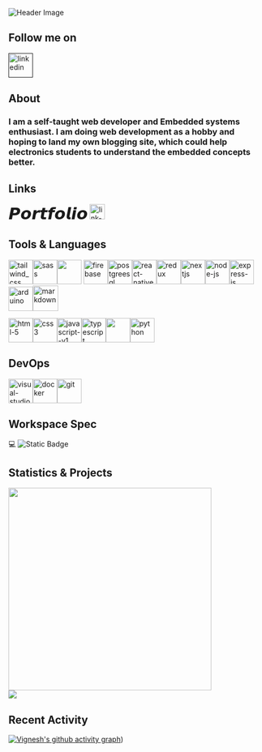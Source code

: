 ![Header Image](https://i.ibb.co/3hhjk48/Github-Header.gif)

## Follow me on

<a href=""><img width="48" height="48" src="https://img.icons8.com/fluency/48/linkedin.png" alt="linkedin"/></a>

## About

<h3>I am a self-taught web developer and Embedded systems enthusiast. I am doing web development as a hobby and hoping to land my own blogging site, which could help electronics students to understand the embedded concepts better.</h3>

## Links

<font size="6">𝙋𝙤𝙧𝙩𝙛𝙤𝙡𝙞𝙤</font>   <a><img width="30" height="30" src="https://img.icons8.com/flat-round/64/link--v1.png" alt="link--v1"/></a>

## Tools & Languages

<img width="48" height="48" src="https://img.icons8.com/color/48/tailwind_css.png" alt="tailwind_css"/><img width="48" height="48" src="https://img.icons8.com/color/48/sass.png" alt="sass"/><img height= "48" src="https://www.cdnlogo.com/logos/m/30/mongodb-icon.svg"> <img width="48" height="48" src="https://img.icons8.com/color/48/firebase.png" alt="firebase"/><img width="48" height="48" src="https://img.icons8.com/color/48/postgreesql.png" alt="postgreesql"/><img width="48" height="48" src="https://img.icons8.com/color/48/react-native.png" alt="react-native"/><img width="48" height="48" src="https://img.icons8.com/color/48/redux.png" alt="redux"/><img width="48" height="48" src="https://img.icons8.com/color/48/nextjs.png" alt="nextjs"/><img width="48" height="48" src="https://img.icons8.com/fluency/48/node-js.png" alt="node-js"/><img width="48" height="48" src="https://img.icons8.com/color/48/express-js.png" alt="express-js"/><img width="48" height="48" src="https://img.icons8.com/color/48/arduino.png" alt="arduino"/><img width="50" height="50" src="https://img.icons8.com/ios-filled/50/markdown.png" alt="markdown"/>


<img width="48" height="48" src="https://img.icons8.com/color/48/html-5.png" alt="html-5"/><img width="48" height="48" src="https://img.icons8.com/fluency/48/css3.png" alt="css3"/><img width="48" height="48" src="https://img.icons8.com/color/48/javascript--v1.png" alt="javascript--v1"/><img width="48" height="48" src="https://img.icons8.com/color/48/typescript.png" alt="typescript"/><img height="48" width="48" src="https://cdn.jsdelivr.net/gh/devicons/devicon/icons/cplusplus/cplusplus-original.svg" /><img width="48" height="48" src="https://img.icons8.com/color/48/python.png" alt="python"/>
          

## DevOps

<img width="48" height="48" src="https://img.icons8.com/color/48/visual-studio-code-2019.png" alt="visual-studio-code-2019"/><img width="48" height="48" src="https://img.icons8.com/color/48/docker.png" alt="docker"/><img width="48" height="48" src="https://img.icons8.com/color/48/git.png" alt="git"/>


## Workspace Spec
 
  💻 ![Static Badge](https://img.shields.io/badge/AMD-A4%204350B-red)



## Statistics & Projects

<a href="https://github.com/vignesh7701/">
  <img height=400 src="https://github-readme-stats.vercel.app/api/top-langs?username=vignesh7701&layout=donut&langs_count=8&theme=dark&card_width=120" />
</a>

<br/>

<a href="https://github.com/anuraghazra/github-readme-stats">
  <img src="https://github-readme-stats.vercel.app/api/pin/?username=vignesh7701&repo=codeeditor-beta&theme=dark" />
</a>



## Recent Activity

[![Vignesh's github activity graph](https://github-readme-activity-graph.vercel.app/graph?username=vignesh7701&bg_color=322f31&color=ffffff&line=17a64e&point=cdf2c0&area=true&hide_border=true)](https://github.com/ashutosh00710/github-readme-activity-graph))